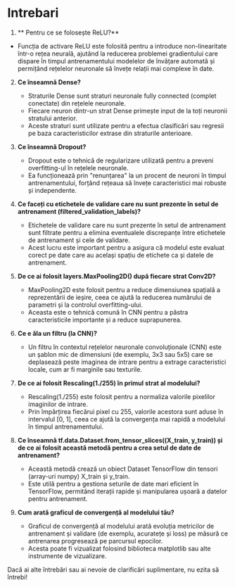 # Intrebari


1. ** Pentru ce se folosește ReLU?**
- Funcția de activare ReLU este folosită pentru a introduce non-linearitate într-o rețea neurală,
ajutând la reducerea problemei gradientului care dispare în timpul antrenamentului modelelor de învățare automată
și permițând rețelelor neuronale să învețe relații mai complexe în date.

2. **Ce înseamnă Dense?**
   - Straturile Dense sunt straturi neuronale fully connected (complet conectate) din rețelele neuronale.
   - Fiecare neuron dintr-un strat Dense primește input de la toți neuronii stratului anterior.
   - Aceste straturi sunt utilizate pentru a efectua clasificări sau regresii pe baza caracteristicilor extrase din straturile anterioare.

3. **Ce înseamnă Dropout?**
   - Dropout este o tehnică de regularizare utilizată pentru a preveni overfitting-ul în rețelele neuronale.
   - Ea funcționează prin "renunțarea" la un procent de neuroni în timpul antrenamentului, forțând rețeaua să învețe caracteristici mai robuste și independente.

4. **Ce faceți cu etichetele de validare care nu sunt prezente în setul de antrenament (filtered_validation_labels)?**
   - Etichetele de validare care nu sunt prezente în setul de antrenament sunt filtrate pentru a elimina eventualele discrepanțe
     între etichetele de antrenament și cele de validare.
   - Acest lucru este important pentru a asigura că modelul este evaluat corect pe date care au același spațiu de etichete ca și datele de antrenament.

5. **De ce ai folosit layers.MaxPooling2D() după fiecare strat Conv2D?**
   - MaxPooling2D este folosit pentru a reduce dimensiunea spațială a reprezentării de ieșire,
     ceea ce ajută la reducerea numărului de parametri și la controlul overfitting-ului.
   - Aceasta este o tehnică comună în CNN pentru a păstra caracteristicile importante și a reduce suprapunerea.

6. **Ce e ăla un filtru (la CNN)?**
   - Un filtru în contextul rețelelor neuronale convoluționale (CNN) este un șablon mic de dimensiuni (de exemplu, 3x3 sau 5x5)
     care se deplasează peste imaginea de intrare pentru a extrage caracteristici locale, cum ar fi marginile sau texturile.

7. **De ce ai folosit Rescaling(1./255) în primul strat al modelului?**
   - Rescaling(1./255) este folosit pentru a normaliza valorile pixelilor imaginilor de intrare.
   - Prin împărțirea fiecărui pixel cu 255, valorile acestora sunt aduse în intervalul [0, 1],
     ceea ce ajută la convergența mai rapidă a modelului în timpul antrenamentului.

8. **Ce înseamnă tf.data.Dataset.from_tensor_slices((X_train, y_train)) și de ce ai folosit această metodă pentru a crea setul de date de antrenament?**
   - Această metodă crează un obiect Dataset TensorFlow din tensori (array-uri numpy) X_train și y_train.
   - Este utilă pentru a gestiona seturile de date mari eficient în TensorFlow, permitând iterații rapide și manipularea ușoară a datelor pentru antrenament.

9. **Cum arată graficul de convergență al modelului tău?**
   - Graficul de convergență al modelului arată evoluția metricilor de antrenament și validare (de exemplu, acuratețe și loss)
     pe măsură ce antrenarea progresează pe parcursul epocilor.
   - Acesta poate fi vizualizat folosind biblioteca matplotlib sau alte instrumente de vizualizare.

Dacă ai alte întrebări sau ai nevoie de clarificări suplimentare, nu ezita să întrebi!
